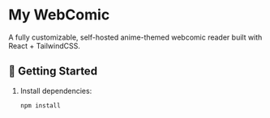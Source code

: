 # My WebComic

A fully customizable, self-hosted anime-themed webcomic reader built with React + TailwindCSS.

## 🚀 Getting Started

1. Install dependencies:
   ```bash
   npm install